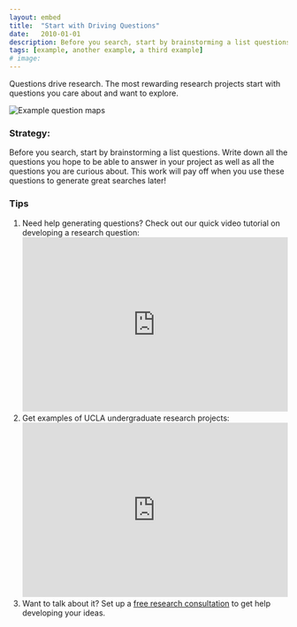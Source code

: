 ```yaml
---
layout: embed
title:  "Start with Driving Questions"
date:   2010-01-01
description: Before you search, start by brainstorming a list questions.
tags: [example, another example, a third example]
# image: 
---
```


<p class="intro"><span class="dropcap">Q</span>uestions drive research. The most rewarding  research projects start with questions you care about and want to explore.</p>

<!--
<figure>
	<img src="{{ '/assets/img/content/climate-change-psychology-480.jpg' | prepend: site.baseurl }}" alt="Question map examples"> 
	<figcaption>What are you curious about? What questions do you hope to answer in your project?</figcaption>
</figure>
-->

<img src="{{ '/assets/img/content/question-map-examples.jpg' | prepend: site.baseurl }}" alt="Example question maps"> 

### Strategy:

Before you search, start by brainstorming a list questions. Write down all the questions you hope to be able to answer in your project as well as all the questions you are curious about. This work will pay off when you use these questions to generate great searches later!

### Tips

<ol class="tiplist">

<li>Need help generating questions? Check out our quick video tutorial on developing a research question:
    <iframe width="100%" height="315" src="https://www.youtube.com/embed/jj-F6YVtsxI?list=PLV8eqWoGXke5D5bmwscUhow1RJKWZmMRZ" frameborder="0" allowfullscreen></iframe>
    </li>

<li>Get examples of UCLA undergraduate research projects:
<iframe width="100%" height="315" src="https://www.youtube.com/embed/ZEoosFwqi-Q?list=PLV8eqWoGXke5D5bmwscUhow1RJKWZmMRZ" frameborder="0" allowfullscreen></iframe>
</li>

<li>Want to talk about it? Set up a <a href="http://library.ucla.edu/questions">free research consultation</a> to get help developing your ideas.</li>